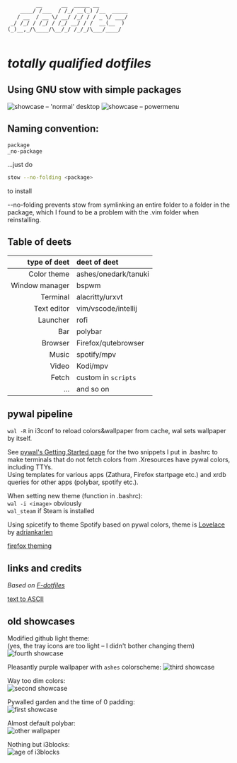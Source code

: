 ```
         __      __  _____ __         
    ____/ /___  / /_/ __(_) /__  _____
   / __  / __ \/ __/ /_/ / / _ \/ ___/
 _/ /_/ / /_/ / /_/ __/ / /  __(__  ) 
(_)__,_/\____/\__/_/ /_/_/\___/____/  
                                      
```

# *totally qualified dotfiles*
## Using GNU stow with simple packages

![showcase – 'normal' desktop](_showcase/2020-11-11_plateau.png)
![showcase – powermenu](_showcase/2020-11-11_powermenu.png)

## Naming convention:

```
package
_no-package
```
...just do
```bash
stow --no-folding <package>
```
to install

--no-folding prevents stow from symlinking an entire folder to a folder in the package, which I found to be a problem with the .vim folder when reinstalling.

## Table of deets

|    type of deet | deet of deet        |
| --------------: | :------------------ |
|     Color theme | ashes/onedark/tanuki|
|  Window manager | bspwm               |
|        Terminal | alacritty/urxvt     |
|     Text editor | vim/vscode/intellij |
|        Launcher | rofi                |
|             Bar | polybar             |
|         Browser | Firefox/qutebrowser |
|           Music | spotify/mpv         |
|           Video | Kodi/mpv            |
|           Fetch | custom in `scripts` |
|             ... | and so on           |

## pywal pipeline

`wal -R` in i3conf to reload colors&wallpaper from cache, wal sets wallpaper by itself.

See [pywal's Getting Started page](https://github.com/dylanaraps/pywal/wiki/Getting-Started#applying-the-theme-to-new-terminals) for the two snippets I put in .bashrc to make terminals that do not fetch colors from .Xresources have pywal colors, including TTYs.  
Using templates for various apps (Zathura, Firefox startpage etc.) and xrdb queries for other apps (polybar, spotify etc.).

When setting new theme (function in .bashrc):  
`wal -i <image>` obviously  
`wal_steam` if Steam is installed  

Using spicetify to theme Spotify based on pywal colors, theme is [Lovelace](https://github.com/morpheusthewhite/spicetify-themes/tree/master/Lovelace) by [adriankarlen](https://github.com/adriankarlen)

[firefox theming](https://github.com/Frewacom/Pywalfox)

## links and credits

*Based on [F-dotfiles](https://github.com/Kraymer/F-dotfiles)*

[text to ASCII](http://www.patorjk.com/software/taag/#p=display&f=Slant&t=.dotfiles)  

## old showcases

Modified github light theme:  
(yes, the tray icons are too light – I didn't bother changing them)
![fourth showcase](_showcase/2020-08-24_brightness.png)

Pleasantly purple wallpaper with `ashes` colorscheme:
![third showcase](_showcase/2020-05-30_butterfly.png)

Way too dim colors:  
![second showcase](_showcase/2020-04-25_lake.png)

Pywalled garden and the time of 0 padding:  
![first showcase](_showcase/2019-12-19_sunset.png)

Almost default polybar:  
![other wallpaper](_showcase/2019-10-18_polystart.png)

Nothing but i3blocks:  
![age of i3blocks](_showcase/2019-05-17_i3blocks.png)
